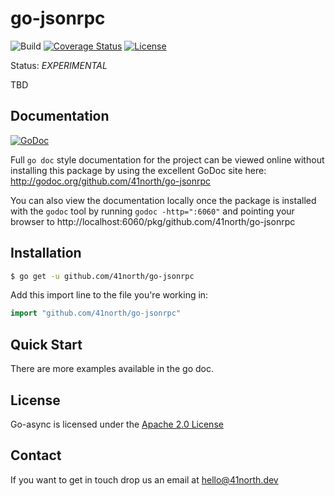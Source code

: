 # go-jsonrpc

![Build](https://github.com/41north/go-jsonrpc/actions/workflows/ci.yml/badge.svg)
[![Coverage Status](https://coveralls.io/repos/github/41north/go-jsonrpc/badge.svg?branch=main)](https://coveralls.io/github/41north/go-jsonrpc?branch=main)
[![License](https://img.shields.io/badge/License-Apache_2.0-blue.svg)](https://opensource.org/licenses/Apache-2.0)

Status: _EXPERIMENTAL_

TBD

## Documentation

[![GoDoc](https://img.shields.io/badge/godoc-reference-blue.svg)](http://godoc.org/github.com/41north/go-jsonrpc)

Full `go doc` style documentation for the project can be viewed online without
installing this package by using the excellent GoDoc site here:
http://godoc.org/github.com/41north/go-jsonrpc

You can also view the documentation locally once the package is installed with
the `godoc` tool by running `godoc -http=":6060"` and pointing your browser to
http://localhost:6060/pkg/github.com/41north/go-jsonrpc

## Installation

```bash
$ go get -u github.com/41north/go-jsonrpc
```

Add this import line to the file you're working in:

```Go
import "github.com/41north/go-jsonrpc"
```

## Quick Start

There are more examples available in the go doc.

## License

Go-async is licensed under the [Apache 2.0 License](LICENSE)

## Contact

If you want to get in touch drop us an email at [hello@41north.dev](mailto:hello@41north.dev)

